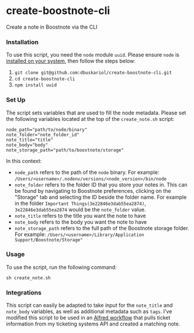 # create-boostnote-cli
Create a note in Boostnote via the CLI

### Installation

To use this script, you need the `node` module `uuid`. Please ensure `node` is [installed on your system](https://nodejs.org/en/), then follow the steps below:

1. `git clone git@github.com:dbuskariol/create-boostnote-cli.git`
2. `cd create-boostnote-cli`
3. `npm install uuid`

### Set Up

The script sets variables that are used to fill the node metadata. Please set the following variables located at the top of the `create_note.sh` script:

```
node_path="path/to/node/binary"
note_folder="note_folder_id"
note_title="title"
note_body="body"
note_storage_path="path/to/boostnote/storage"
```

In this context:

- `node_path` refers to the path of the `node` binary. For example: `/Users/<username>/.nodenv/versions/<node_version>/bin/node`
- `note_folder` refers to the folder ID that you store your notes in. This can be found by navigating to Boostnote preferences, clicking on the "Storage" tab and selecting the ID beside the folder name. For example in the folder `Important Things(3e22846e3dab55ea2874)`, `3e22846e3dab55ea2874` would be the `note_folder` value.
- `note_title` refers to the title you want the note to have
- `note_body` refers to the body you want the note to have
- `note_storage_path` refers to the full path of the Boostnote storage folder. For example: `/Users/<username>/Library/Application Support/Boostnote/Storage"`

### Usage

To use the script, run the following command:

```
sh create_note.sh
```

### Integrations

This script can easily be adapted to take input for the `note_title` and `note_body` variables, as well as additional metadata such as `tags`. I've modified this script to be used in an [Alfred workflow](https://www.alfredapp.com/workflows/) that pulls ticket information from my ticketing systems API and created a matching note.